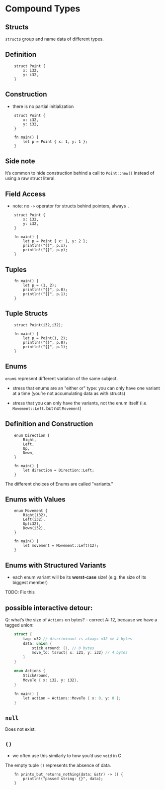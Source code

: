 # Compound Types

Structs
----

`struct`s group and name data of different types.

Definition
----
```rust,editable
    struct Point {
        x: i32,
        y: i32,
    }
```

Construction
----

-   there is no partial initialization

<!-- -->
```rust,editable
    struct Point {
        x: i32,
        y: i32,
    }

    fn main() {
        let p = Point { x: 1, y: 1 };
    }
```

Side note
----

It’s common to hide construction behind a call to `Point::new()` instead
of using a raw struct literal.

Field Access
----

-   note: no `->` operator for structs behind pointers, always `.`

<!-- -->

```rust,editable
    struct Point {
        x: i32,
        y: i32,
    }

    fn main() {
        let p = Point { x: 1, y: 2 };
        println!("{}", p.x);
        println!("{}", p.y);
    }
```
Tuples
----

```rust,editable
    fn main() {
        let p = (1, 2);
        println!("{}", p.0);
        println!("{}", p.1);
    }
```
Tuple Structs
----

```rust,editable
    struct Point(i32,i32);

    fn main() {
        let p = Point(1, 2);
        println!("{}", p.0);
        println!("{}", p.1);
    }
```
Enums
----

`enum`s represent different variation of the same subject.

-   stress that enums are an "either or" type: you can only have one
    variant at a time (you’re not accumulating data as with structs)

-   stress that you can only have the variants, not the enum itself
    (i.e. `Movement::Left`. but not `Movement`)

Definition and Construction
----
```rust,editable
    enum Direction {
        Right,
        Left,
        Up,
        Down,
    }

    fn main() {
        let direction = Direction::Left;
    }
```
The different choices of Enums are called "variants."

Enums with Values
----

```rust,editable
    enum Movement {
        Right(i32),
        Left(i32),
        Up(i32),
        Down(i32),
    }

    fn main() {
        let movement = Movement::Left(12);
    }
```
Enums with Structured Variants
----

-   each enum variant will be its **worst-case** size! (e.g. the size of
    its biggest member)

TODO: Fix this
## **possible interactive detour:** 

Q: what’s the size of `Actions` on
bytes? - correct A: 12, because we have a tagged union:

```c
    struct {
        tag: u32 // discriminant is always u32 => 4 bytes
        data: union {
            stick_around: (), // 0 bytes
            move_to: tsruct{ x: i21, y: i32} // 4 bytes
        }
    }

    enum Actions {
        StickAround,
        MoveTo { x: i32, y: i32},
    }

    fn main() {
        let action = Actions::MoveTo { x: 0, y: 0 };
    }
```

`null`
----

Does not exist.

`()`
----

-   we often use this similarly to how you’d use `void` in C

The empty tuple `()` represents the absence of data.

```rust,editable
    fn prints_but_returns_nothing(data: &str) -> () {
        println!("passed string: {}", data);
    }
```
